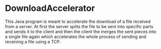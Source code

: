 # DownloadAccelerator

This Java program is meant to accelerate the download of a file received from a server. At first the server splits the file to be sent into
specific parts and sends it to the client and then the client the merges the sent pieces into a single file again which accelerates the whole
process of sending and receiving a file using a TCP.
